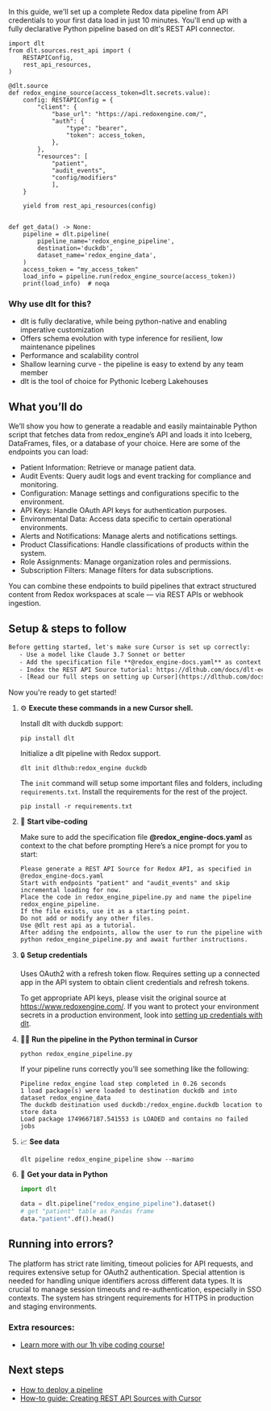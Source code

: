 In this guide, we'll set up a complete Redox data pipeline from API credentials to your first data load in just 10 minutes. You'll end up with a fully declarative Python pipeline based on dlt's REST API connector.

```python-outcome
import dlt
from dlt.sources.rest_api import (
    RESTAPIConfig,
    rest_api_resources,
)

@dlt.source
def redox_engine_source(access_token=dlt.secrets.value):
    config: RESTAPIConfig = {
        "client": {
            "base_url": "https://api.redoxengine.com/",
            "auth": {
                "type": "bearer",
                "token": access_token,
            },
        },
        "resources": [
            "patient",
            "audit_events",
            "config/modifiers"
            ],
    }

    yield from rest_api_resources(config)


def get_data() -> None:
    pipeline = dlt.pipeline(
        pipeline_name='redox_engine_pipeline',
        destination='duckdb',
        dataset_name='redox_engine_data', 
    )
    access_token = "my_access_token"
    load_info = pipeline.run(redox_engine_source(access_token))
    print(load_info)  # noqa
```

### Why use dlt for this?

- dlt is fully declarative, while being python-native and enabling imperative customization
- Offers schema evolution with type inference for resilient, low maintenance pipelines
- Performance and scalability control
- Shallow learning curve - the pipeline is easy to extend by any team member
- dlt is the tool of choice for Pythonic Iceberg Lakehouses

## What you’ll do

We’ll show you how to generate a readable and easily maintainable Python script that fetches data from redox_engine’s API and loads it into Iceberg, DataFrames, files, or a database of your choice. Here are some of the endpoints you can load:

- Patient Information: Retrieve or manage patient data. 
- Audit Events: Query audit logs and event tracking for compliance and monitoring. 
- Configuration: Manage settings and configurations specific to the environment. 
- API Keys: Handle OAuth API keys for authentication purposes. 
- Environmental Data: Access data specific to certain operational environments. 
- Alerts and Notifications: Manage alerts and notifications settings. 
- Product Classifications: Handle classifications of products within the system. 
- Role Assignments: Manage organization roles and permissions. 
- Subscription Filters: Manage filters for data subscriptions.

You can combine these endpoints to build pipelines that extract structured content from Redox workspaces at scale — via REST APIs or webhook ingestion.

## Setup & steps to follow

```default
Before getting started, let's make sure Cursor is set up correctly:
   - Use a model like Claude 3.7 Sonnet or better
   - Add the specification file **@redox_engine-docs.yaml** as context
   - Index the REST API Source tutorial: https://dlthub.com/docs/dlt-ecosystem/verified-sources/rest_api/ and add it to context as **@dlt rest api**
   - [Read our full steps on setting up Cursor](https://dlthub.com/docs/dlt-ecosystem/llm-tooling/cursor-restapi#23-configuring-cursor-with-documentation)
```

Now you're ready to get started! 

1. ⚙️ **Execute these commands in a new Cursor shell.**
    
    Install dlt with duckdb support:
    ```shell
    pip install dlt
    ```

    Initialize a dlt pipeline with Redox support.
    ```shell
    dlt init dlthub:redox_engine duckdb
    ```

    The `init` command will setup some important files and folders, including `requirements.txt`. Install the requirements for the rest of the project.
    ```shell
    pip install -r requirements.txt
    ```
    
2. 🤠 **Start vibe-coding**
    
    Make sure to add the specification file **@redox_engine-docs.yaml** as context to the chat before prompting
    Here’s a nice prompt for you to start: 
    
    ```prompt
    Please generate a REST API Source for Redox API, as specified in @redox_engine-docs.yaml 
    Start with endpoints "patient" and "audit_events" and skip incremental loading for now. 
    Place the code in redox_engine_pipeline.py and name the pipeline redox_engine_pipeline. 
    If the file exists, use it as a starting point. 
    Do not add or modify any other files. 
    Use @dlt rest api as a tutorial. 
    After adding the endpoints, allow the user to run the pipeline with python redox_engine_pipeline.py and await further instructions.
    ```

    
3. 🔒 **Setup credentials** 
    
    Uses OAuth2 with a refresh token flow. Requires setting up a connected app in the API system to obtain client credentials and refresh tokens.
    
    To get appropriate API keys, please visit the original source at https://www.redoxengine.com/.
    If you want to protect your environment secrets in a production environment, look into [setting up credentials with dlt](https://dlthub.com/docs/walkthroughs/add_credentials).
    
4. 🏃‍♀️ **Run the pipeline in the Python terminal in Cursor**
    
    ```shell
    python redox_engine_pipeline.py
    ```
    
    If your pipeline runs correctly you’ll see something like the following:
    
    ```shell
    Pipeline redox_engine load step completed in 0.26 seconds
    1 load package(s) were loaded to destination duckdb and into dataset redox_engine_data
    The duckdb destination used duckdb:/redox_engine.duckdb location to store data
    Load package 1749667187.541553 is LOADED and contains no failed jobs
    ```
    
5. 📈 **See data**
    
    ```shell
    dlt pipeline redox_engine_pipeline show --marimo
    ```
    
6. 🐍 **Get your data in Python**
    
    ```python
    import dlt

   data = dlt.pipeline("redox_engine_pipeline").dataset()
   # get "patient" table as Pandas frame
   data."patient".df().head()
    ```

## Running into errors?

The platform has strict rate limiting, timeout policies for API requests, and requires extensive setup for OAuth2 authentication. Special attention is needed for handling unique identifiers across different data types. It is crucial to manage session timeouts and re-authentication, especially in SSO contexts. The system has stringent requirements for HTTPS in production and staging environments.

### Extra resources:

- [Learn more with our 1h vibe coding course!](https://www.youtube.com/watch?v=GGid70rnJuM)

## Next steps

- [How to deploy a pipeline](https://dlthub.com/docs/walkthroughs/deploy-a-pipeline)
- [How-to guide: Creating REST API Sources with Cursor](https://dlthub.com/docs/dlt-ecosystem/llm-tooling/cursor-restapi)